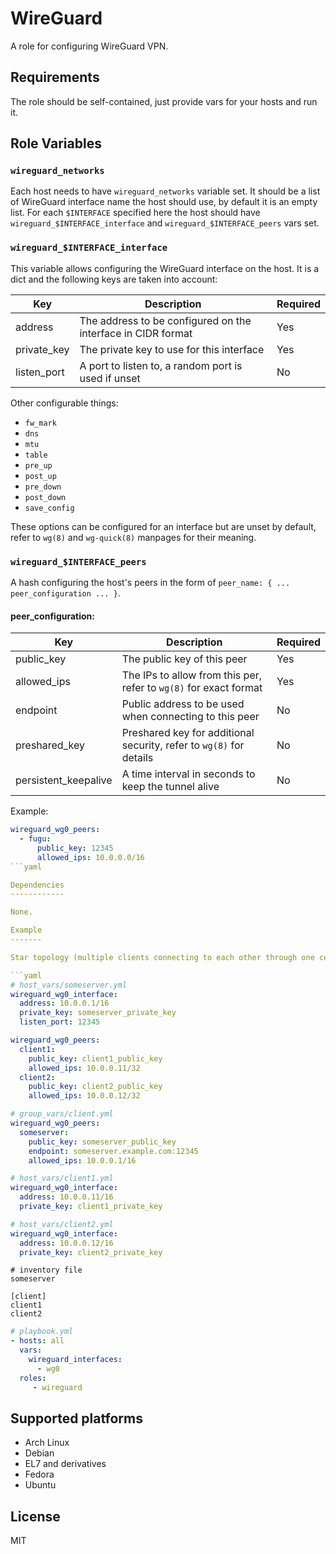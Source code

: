 WireGuard
=========

A role for configuring WireGuard VPN.

Requirements
------------

The role should be self-contained, just provide vars for your hosts and run it.

Role Variables
--------------

### `wireguard_networks`

Each host needs to have `wireguard_networks` variable set. It should be a list of WireGuard interface name the host should use, by default it is an empty list. For each `$INTERFACE` specified here the host should have `wireguard_$INTERFACE_interface` and `wireguard_$INTERFACE_peers` vars set.

### `wireguard_$INTERFACE_interface`

This variable allows configuring the WireGuard interface on the host. It is a dict and the following keys are taken into account:

| Key | Description | Required |
| --- | ----------- | -------- |
| address | The address to be configured on the interface in CIDR format | Yes |
| private_key | The private key to use for this interface | Yes |
| listen_port | A port to listen to, a random port is used if unset | No |

Other configurable things:
- `fw_mark`
- `dns`
- `mtu`
- `table`
- `pre_up`
- `post_up`
- `pre_down`
- `post_down`
- `save_config`

These options can be configured for an interface but are unset by default, refer to `wg(8)` and `wg-quick(8)` manpages for their meaning.

### `wireguard_$INTERFACE_peers`

A hash configuring the host's peers in the form of `peer_name: { ... peer_configuration ... }`.

#### peer_configuration:
| Key | Description | Required |
| --- | ----------- | -------- |
| public_key | The public key of this peer | Yes |
| allowed_ips | The IPs to allow from this per, refer to `wg(8)` for exact format | Yes |
| endpoint | Public address to be used when connecting to this peer | No |
| preshared_key | Preshared key for additional security, refer to `wg(8)` for details | No |
| persistent_keepalive | A time interval in seconds to keep the tunnel alive | No

Example:

```yaml
wireguard_wg0_peers:
  - fugu:
      public_key: 12345
      allowed_ips: 10.0.0.0/16
```yaml

Dependencies
------------

None.

Example
-------

Star topology (multiple clients connecting to each other through one central server).

```yaml
# host_vars/someserver.yml
wireguard_wg0_interface:
  address: 10.0.0.1/16
  private_key: someserver_private_key
  listen_port: 12345

wireguard_wg0_peers:
  client1:
    public_key: client1_public_key
    allowed_ips: 10.0.0.11/32
  client2:
    public_key: client2_public_key
    allowed_ips: 10.0.0.12/32
```

```yaml
# group_vars/client.yml
wireguard_wg0_peers:
  someserver:
    public_key: someserver_public_key
    endpoint: someserver.example.com:12345
    allowed_ips: 10.0.0.1/16
```

```yaml
# host_vars/client1.yml
wireguard_wg0_interface:
  address: 10.0.0.11/16
  private_key: client1_private_key
```

```yaml
# host_vars/client2.yml
wireguard_wg0_interface:
  address: 10.0.0.12/16
  private_key: client2_private_key
```

```
# inventory file
someserver

[client]
client1
client2
```

```yaml
# playbook.yml
- hosts: all
  vars:
    wireguard_interfaces:
      - wg0
  roles:
     - wireguard
```

Supported platforms
-------------------

- Arch Linux
- Debian
- EL7 and derivatives
- Fedora
- Ubuntu

License
-------

MIT
